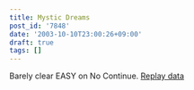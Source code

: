 ```yaml
---
title: Mystic Dreams
post_id: '7848'
date: '2003-10-10T23:00:26+09:00'
draft: true
tags: []
---
```


Barely clear EASY on No Continue. [Replay data](https://danmaq.com/th_replay)
